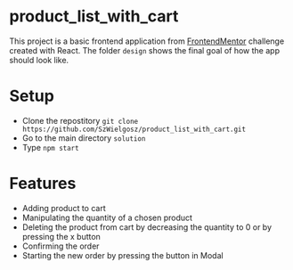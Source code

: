 # product_list_with_cart

This project is a basic frontend application from [FrontendMentor](https://www.frontendmentor.io/) challenge created with React. The folder `design` shows the final goal of how the app should look like.

# Setup
* Clone the repostitory `git clone https://github.com/SzWielgosz/product_list_with_cart.git`
* Go to the main directory `solution`
* Type `npm start`

# Features
* Adding product to cart
* Manipulating the quantity of a chosen product
* Deleting the product from cart by decreasing the quantity to 0 or by pressing the x button
* Confirming the order
* Starting the new order by pressing the button in Modal
